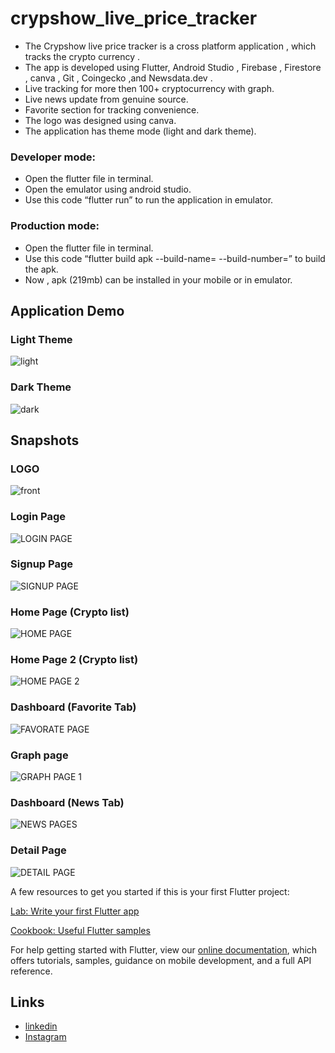 # crypshow_live_price_tracker
- The Crypshow live price tracker is a cross platform application , which tracks the crypto currency . 
- The app is developed using Flutter, Android Studio , Firebase , Firestore , canva , Git , Coingecko ,and  Newsdata.dev .
- Live tracking for more then 100+ cryptocurrency with graph.
- Live news update from genuine source. 
- Favorite section for tracking convenience.
- The logo was designed using canva.
- The application has theme mode (light and dark theme).

### Developer mode:
- Open the flutter file in terminal.
- Open the emulator using android studio.
- Use this code “flutter run” to run the application in emulator.

### Production mode:
- Open the flutter file in terminal.
- Use this code “flutter build apk --build-name=  --build-number=” to build the apk. 
- Now , apk (219mb) can be installed in your mobile or in emulator. 

## Application Demo

### Light Theme
![light](https://github.com/seenimd/crypshow_live_price_tracker/assets/93048317/dd67bc0a-27a6-44ea-a59e-23d46d97f9e8)

### Dark Theme

![dark](https://github.com/seenimd/crypshow_live_price_tracker/assets/93048317/310f74cd-e135-49fd-a37e-083638931439)


## Snapshots
### LOGO 
![front](https://github.com/seenimd/crypshow_live_price_tracker/assets/93048317/68108a72-9e82-4ae7-a1b0-20f4d352615c)
### Login Page
![LOGIN PAGE](https://github.com/seenimd/crypshow_live_price_tracker/assets/93048317/59ccdf8e-0de4-4513-9763-5d97ded66242)
### Signup Page
![SIGNUP PAGE](https://github.com/seenimd/crypshow_live_price_tracker/assets/93048317/6d7f0d29-7c2c-40bb-bba3-d6ce1f8b319d)
### Home Page (Crypto list)
![HOME PAGE](https://github.com/seenimd/crypshow_live_price_tracker/assets/93048317/4e8b3449-d9e1-4478-9268-38ea8b4d6f1d)
### Home Page 2 (Crypto list)
![HOME PAGE 2](https://github.com/seenimd/crypshow_live_price_tracker/assets/93048317/2e764b66-64e5-44e2-8dae-2f012679abcb)
### Dashboard (Favorite Tab)
![FAVORATE PAGE](https://github.com/seenimd/crypshow_live_price_tracker/assets/93048317/fb29aacf-dec8-47c6-bac5-b3081b880c39)
### Graph page
![GRAPH PAGE 1](https://github.com/seenimd/crypshow_live_price_tracker/assets/93048317/3b28262e-9e96-45a0-99fd-7288bdbba89c)
### Dashboard (News Tab)
![NEWS PAGES](https://github.com/seenimd/crypshow_live_price_tracker/assets/93048317/f2f247ae-3d3d-4a71-bcdb-2e416b0513fd)
### Detail Page 
![DETAIL PAGE](https://github.com/seenimd/crypshow_live_price_tracker/assets/93048317/72ffc6d2-f873-45f5-9313-c1213c4e56db)









A few resources to get you started if this is your first Flutter project:

[Lab: Write your first Flutter app](https://flutter.dev/docs/get-started/codelab)

[Cookbook: Useful Flutter samples](https://flutter.dev/docs/cookbook)

For help getting started with Flutter, view our
[online documentation](https://flutter.dev/docs), which offers tutorials,
samples, guidance on mobile development, and a full API reference.

## Links
* [linkedin](https://www.linkedin.com/in/seeni-mohamed-a-24897b1a0/)
* [Instagram](https://www.instagram.com/seeni_md___/)
